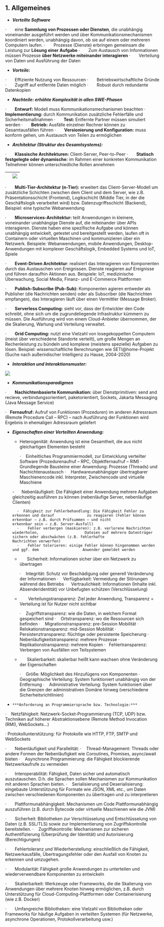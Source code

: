 ## 1. Allgemeines

- ***Verteilte Software***

·       eine **Sammlung von Prozessen oder Diensten**, die unabhängig voneinander ausgeführt                   werden und über Kommunikationsmechanismen koordiniert werden, unabhängig davon, ob           sie auf einem oder mehreren Computern laufen.
·       Prozesse (Dienste) erbringen gemeinsam die Leistung zur **Lösung einer Aufgabe**
·       Zum Austausch von Informationen müssen Prozesse **über Netzwerke miteinander                          interagieren**
·       Verteilung von Daten und Ausführung der Daten

- ***Vorteile:***

·       Effiziente Nutzung von Ressourcen
·       Betriebswirtschaftliche Gründe
·       Zugriff auf entfernte Daten möglich
·       Robust durch redundante Datenkopien

- ***Nachteile: erhöhte Komplexität in allen SWE-Phasen***

·       **Entwurf:** Modell muss Kommunikationsmechanismen beachten
·       **Implementierung:** durch Kommunikation zusätzliche Fehlerfälle und Sicherheitsmaßnahmen
·       **Test:** Entfernte Partner müssen simuliert werden
·       **Betrieb:** Ausfälle einzelner Rechner können zu Gesamtausfällen führen
·       **Versionierung und Konfiguration:** muss konform gehen, um Austausch von Teilen zu                       ermöglichen

- ***Architektur (Struktur des Gesamtsystems):***

·       **Klassische Architekturen:** Client-Server, Peer-to-Peer
·       **Statisch festgelegte oder dynamische:** im Rahmen einer konkreten Kommunikation                        Teilnehmer können unterschiedliche Rollen annehmen

|     | ![](file:///C:/Users/SELINA~1/AppData/Local/Temp/msohtmlclip1/01/clip_image002.png) |
| --- | ----------------------------------------------------------------------------------- |


·       **Multi-Tier-Architektur (n-Tier):** erweitert das Client-Server-Modell um zusätzliche Schichten zwischen dem Client und dem Server, wie z.B. Präsentationsschicht (Frontend), Logikschicht (Middle Tier, in der die Geschäftslogik verarbeitet wird) bzw. Datenzugriffsschicht (Backend), Beispiel: eine typische Webanwendung

·       **Microservices-Architektur:** teilt Anwendungen in kleinere, voneinander unabhängige Dienste auf, die miteinander über APIs interagieren. Dienste haben eine spezifische Aufgabe und können unabhängig entwickelt, getestet und bereitgestellt werden, laufen oft in Containern oder virtuellen Maschinen und kommunizieren über ein Netzwerk. Beispiele: Webanwendungen, mobile Anwendungen, Desktop-Anwendungen mit komplexer Geschäftslogik, Embedded Systems und IoT, Spiele

·       **Event-Driven Architektur**: realisiert das Interagieren von Komponenten durch das Austauschen von Ereignissen. Dienste reagieren auf Ereignisse und führen daraufhin Aktionen aus. Beispiele: IoT, medizinische Überwachung, Social Media, Finanz- und E-Commerce Plattformen

·       **Publish-Subscribe (Pub-Sub):** Komponenten agieren entweder als Publisher (die Nachrichten senden) oder als Subscriber (die Nachrichten empfangen), das Interagieren läuft über einen Vermittler (Message Broker).

·       **Serverless Computing:** sieht vor, dass der Entwickler den Code schreibt, ohne sich um die zugrundeliegende Infrastruktur kümmern zu müssen. Die Ausführung wird von einem Cloud-Anbieter übernommen, der die Skalierung, Wartung und Verteilung verwaltet.

·       **Grid Computing:** nutzt eine Vielzahl von losegekoppelten Computern (meist über verschiedene Standorte verteilt), um große Mengen an Rechenleistung zu bündeln und komplexe (meistens spezielle) Aufgaben zu lösen. Beispiel: wissenschaftliche Berechnungen wie SETI@home-Projekt (Suche nach außerirdischer Intelligenz zu Hause, 2004-2020)

- ***Interaktion und Interaktionsmuster:***

![](file:///C:/Users/SELINA~1/AppData/Local/Temp/msohtmlclip1/01/clip_image004.png)

- ***Kommunikationsparadigmen***

·       **Nachichtenbasierte Kommunikation:** über Dienstprimitiven: send and recieve, verbindungsorientiert, paketorientiert, Sockets, Jakarta Messaging (Java Message Service)

·     **Fernaufruf:** Aufruf von Funktionen (Prozeduren) im anderen Adressraum (Remote Procedure Call – RPC) – nach Ausführung der Funktionen wird Ergebnis in ehemaligen Adressraum geliefert

- ***Eigenschaften einer Verteilten Anwendung:***
	- Heterogenität: Anwendung ist eine Gesamtheit, die aus nicht gleichartigen Elementen besteht

		·    Einheitliches Programmiermodell, zur Entwicklung verteilter Software (Prozedurenaufruf – RPC, Objektfernaufruf – RIM)
		·    Grundlegende Bausteine einer Anwendung: Prozesse (Threads) und Nachichtenaustausch
		·    Hardwareunabhängiger übertragbarer Maschienencode inkl. Interpreter, Zwischencode und virtuelle Maschiene

	-      Nebenläufigkeit: Die Fähigkeit einer Anwendung mehrere Aufgaben gleichzeitig ausführen zu können (nebenläufige Server, nebenläufige Clienten)

		·  Fähigkeit zur Fehlerbehandlung: Die Fähigkeit Fehler zu erkennen und darauf               zu reagieren (Fehler können erkennbar – z.B. durch Prüfsummen – und nicht                erkennbar sein – z.B. Server-Ausfall)
		·    Fehler verbergen (maskieren): z.B. verlorene Nachrichten wiederholen,                     Dateien auf mehrere Datenträger sichern oder abschwächen (z.B. fehlerhafte                Nachrichten verwerfen)
		·    Fehler tolerieren: einige Fehler können hingenommen werden und ggf. dem                    Anwender gemeldet werden

	-       Sicherheit: Informationen sicher über ein Netzwerk zu übertragen

		·    Integrität: Schutz vor Beschädigung oder generell Veränderung der                         Informationen
		·    Verfügbarkeit: Vermeidung der Störungen während des Betriebs
		·    Vertraulichkeit: Informationen (Inhalte inkl. Absenderidentität) vor                      Unbefugten schützen (Verschlüsselung)

	-        Verteilungstransparenz: Ziel jeder Anwendung, Transparenz = Verteilung ist für Nutzer nicht sichtbar

		·    Zugriffstransparenz: wie die Daten, in welchem Format gespeichert sind
		·    Ortstransparenz: wo die Ressourcen sich befinden
		·    Migrationstransparenz: pre-Session Mobilität
		·    Relokationstransparenz: mid-Session Mobilität
		·    Persistenztransparenz: flüchtige oder persistente Speicherung
		·    Nebenläufigkeitstransparenz: mehrere Prozesse
		·    Replikationstransparenz: mehrere Kopien
		·    Fehlertransparenz: Verbergen von Ausfällen von Teilsystemen

	-       Skalierbarkeit: skalierbar heißt kann wachsen ohne Veränderung der Eigenschaften

		·    Größe: Möglichkeit des Hinzufügens von Komponenten
		·    Geographische Verteilung: System funktioniert unabhängig von der Entfernung
		·    Administrative Verteilung: System funktioniert über die Grenzen der                       administrativen Domäne hinweg (verschiedene Sicherheitsrichtlinien)
		
-     ***Anforderung an Programmiersprache bzw. Technologie:***

·    Netzfähigkeit: Netzwerk-Socket-Programmierung (TCP, UDP) bzw. Techniken auf               höherer Abstraktionsebene (Remote Method Invocation (RMI), WebSockets…)

·    Protokollunterstützung: für Protokolle wie HTTP, FTP, SMTP und WebSockets

·       Nebenläufigkeit und Parallelität:
	·    Thread-Management: Threads oder andere Formen der Nebenläufigkeit wie Coroutines, Promises, async/await bieten
	·    Asynchrone Programmierung: die Fähigkeit blockierende Netzwerkaufrufe zu vermeiden

·       Interoperabilität: Fähigkeit, Daten sicher und automatisch auszutauschen. D.h. die Sprachen sollen Mechanismen zur Kommunikation mit anderen Sprachen bieten.
	·    Serialisierung und Deserialisierung: eingebaute Unterstützung für Formate wie JSON, XML etc., um Daten zwischen verschiedenen Komponenten zu übertragen und zu interpretieren

·       Plattformunabhängigkeit: Mechanismen um Code Plattformunabhängig auszuführen (z.B. durch Bytecode oder virtuelle Maschienen wie die JVM)

·       Sicherheit: Bibliotheken zur Verschlüsselung und Entschlüsselung von Daten (z.B. SSL/TLS) sowie zur Implementierung von Zugriffskontrolle bereitstellen.
	·    Zugriffskontrolle: Mechanismen zur sicheren Authentifizierung (Überprüfung der Identität) und Autorisierung (Berechtigungen)

·       Fehlertoleranz und Wiederherstellung: einschließlich die Fähigkeit, Netzwerkausfälle, Übertragungsfehler oder den Ausfall von Knoten zu erkennen und umzugehen.

·       Modularität: Fähigkeit große Anwendungen zu unterteilen und wiederverwendbare Komponenten zu entwickeln

·       Skalierbarkeit: Werkzeuge oder Frameworks, die die Skalierung von Anwendungen über mehrere Knoten hinweg ermöglichen, z.B. durch Unterstützung für Cloud-Computing-Plattformen oder Containerisierung (wie z.B. Docker)

·       Umfangreiche Bibliotheken: eine Vielzahl von Bibliotheken oder Frameworks für häufige Aufgaben in verteilten Systemen (für Netzwerke, asynchrone Operationen, Protokollverarbeitung usw.)